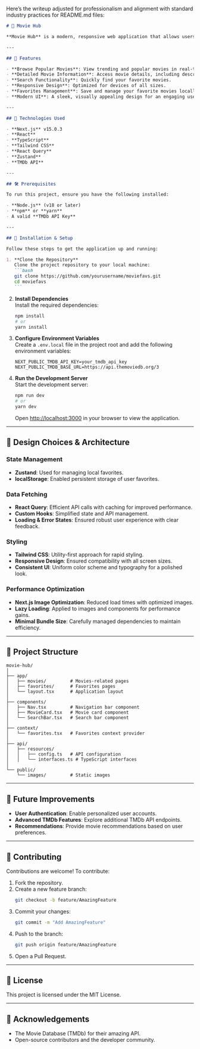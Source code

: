Here’s the writeup adjusted for professionalism and alignment with standard industry practices for README.md files:

````markdown
# 🎥 Movie Hub

**Movie Hub** is a modern, responsive web application that allows users to browse, search, and explore popular movies using The Movie Database (TMDb) API. The application features an intuitive interface for discovering films, viewing detailed movie information, and managing a personal collection of favorite movies.

---

## 🌟 Features

- **Browse Popular Movies**: View trending and popular movies in real-time.
- **Detailed Movie Information**: Access movie details, including descriptions, ratings, and release dates.
- **Search Functionality**: Quickly find your favorite movies.
- **Responsive Design**: Optimized for devices of all sizes.
- **Favorites Management**: Save and manage your favorite movies locally.
- **Modern UI**: A sleek, visually appealing design for an engaging user experience.

---

## 🚀 Technologies Used

- **Next.js** v15.0.3
- **React**
- **TypeScript**
- **Tailwind CSS**
- **React Query**
- **Zustand**
- **TMDb API**

---

## 🛠️ Prerequisites

To run this project, ensure you have the following installed:

- **Node.js** (v18 or later)
- **npm** or **yarn**
- A valid **TMDb API Key**

---

## 🔧 Installation & Setup

Follow these steps to get the application up and running:

1. **Clone the Repository**  
   Clone the project repository to your local machine:
   ```bash
   git clone https://github.com/yourusername/moviefavs.git
   cd moviefavs
   ```
````

2. **Install Dependencies**  
   Install the required dependencies:

   ```bash
   npm install
   # or
   yarn install
   ```

3. **Configure Environment Variables**  
   Create a `.env.local` file in the project root and add the following environment variables:

   ```env
   NEXT_PUBLIC_TMDB_API_KEY=your_tmdb_api_key
   NEXT_PUBLIC_TMDB_BASE_URL=https://api.themoviedb.org/3
   ```

4. **Run the Development Server**  
   Start the development server:
   ```bash
   npm run dev
   # or
   yarn dev
   ```
   Open [http://localhost:3000](http://localhost:3000) in your browser to view the application.

---

## 📐 Design Choices & Architecture

### State Management

- **Zustand**: Used for managing local favorites.
- **localStorage**: Enabled persistent storage of user favorites.

### Data Fetching

- **React Query**: Efficient API calls with caching for improved performance.
- **Custom Hooks**: Simplified state and API management.
- **Loading & Error States**: Ensured robust user experience with clear feedback.

### Styling

- **Tailwind CSS**: Utility-first approach for rapid styling.
- **Responsive Design**: Ensured compatibility with all screen sizes.
- **Consistent UI**: Uniform color scheme and typography for a polished look.

### Performance Optimization

- **Next.js Image Optimization**: Reduced load times with optimized images.
- **Lazy Loading**: Applied to images and components for performance gains.
- **Minimal Bundle Size**: Carefully managed dependencies to maintain efficiency.

---

## 📂 Project Structure

```plaintext
movie-hub/
│
├── app/
│   ├── movies/         # Movies-related pages
│   ├── favorites/      # Favorites pages
│   └── layout.tsx      # Application layout
│
├── components/
│   ├── Nav.tsx         # Navigation bar component
│   ├── MovieCard.tsx   # Movie card component
│   └── SearchBar.tsx   # Search bar component
│
├── context/
│   └── favorites.tsx   # Favorites context provider
│
├── api/
│   ├── resources/
│   │   ├── config.ts   # API configuration
│   │   └── interfaces.ts # TypeScript interfaces
│
└── public/
    └── images/         # Static images
```

---

## 🔮 Future Improvements

- **User Authentication**: Enable personalized user accounts.
- **Advanced TMDb Features**: Explore additional TMDb API endpoints.
- **Recommendations**: Provide movie recommendations based on user preferences.

---

## 🤝 Contributing

Contributions are welcome! To contribute:

1. Fork the repository.
2. Create a new feature branch:
   ```bash
   git checkout -b feature/AmazingFeature
   ```
3. Commit your changes:
   ```bash
   git commit -m "Add AmazingFeature"
   ```
4. Push to the branch:
   ```bash
   git push origin feature/AmazingFeature
   ```
5. Open a Pull Request.

---

## 📄 License

This project is licensed under the MIT License.

---

## 🙏 Acknowledgements

- The Movie Database (TMDb) for their amazing API.
- Open-source contributors and the developer community.

```

```
